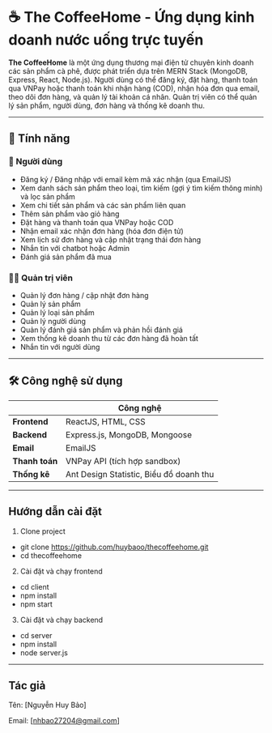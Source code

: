 # ☕ The CoffeeHome - Ứng dụng kinh doanh nước uống trực tuyến

**The CoffeeHome** là một ứng dụng thương mại điện tử chuyên kinh doanh các sản phẩm cà phê, được phát triển dựa trên MERN Stack (MongoDB, Express, React, Node.js). Người dùng có thể đăng ký, đặt hàng, thanh toán qua VNPay hoặc thanh toán khi nhận hàng (COD), nhận hóa đơn qua email, theo dõi đơn hàng, và quản lý tài khoản cá nhân. Quản trị viên có thể quản lý sản phẩm, người dùng, đơn hàng và thống kê doanh thu.

---

## 🎯 Tính năng

### 👤 Người dùng
- Đăng ký / Đăng nhập với email kèm mã xác nhận (qua EmailJS)
- Xem danh sách sản phẩm theo loại, tìm kiếm (gợi ý tìm kiếm thông minh) và lọc sản phẩm
- Xem chi tiết sản phẩm và các sản phẩm liên quan
- Thêm sản phẩm vào giỏ hàng
- Đặt hàng và thanh toán qua VNPay hoặc COD
- Nhận email xác nhận đơn hàng (hóa đơn điện tử)
- Xem lịch sử đơn hàng và cập nhật trạng thái đơn hàng
- Nhắn tin với chatbot hoặc Admin
- Đánh giá sản phẩm đã mua

### 👨‍💼 Quản trị viên
- Quản lý đơn hàng / cập nhật đơn hàng
- Quản lý sản phẩm
- Quản lý loại sản phẩm
- Quản lý người dùng
- Quản lý đánh giá sản phẩm và phản hồi đánh giá
- Xem thống kê doanh thu từ các đơn hàng đã hoàn tất
- Nhắn tin với người dùng

---

## 🛠 Công nghệ sử dụng

|                 | Công nghệ                                  |
|-----------------|--------------------------------------------|
| **Frontend**    | ReactJS, HTML, CSS                         |
| **Backend**     | Express.js, MongoDB, Mongoose              |
| **Email**       | EmailJS                                    |
| **Thanh toán**  | VNPay API (tích hợp sandbox)               |
| **Thống kê**    | Ant Design Statistic, Biểu đồ doanh thu    |

---

## Hướng dẫn cài đặt
1. Clone project
- git clone https://github.com/huybaoo/thecoffeehome.git
- cd thecoffeehome

2. Cài đặt và chạy frontend
- cd client
- npm install
- npm start

3. Cài đặt và chạy backend
- cd server
- npm install
- node server.js
  
---

## Tác giả
Tên: [Nguyễn Huy Bảo]

Email: [nhbao27204@gmail.com]

